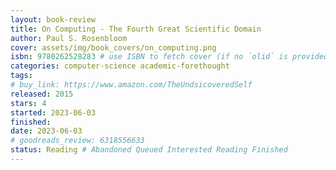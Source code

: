 ```yaml
---
layout: book-review
title: On Computing - The Fourth Great Scientific Domain
author: Paul S. Rosenbloom
cover: assets/img/book_covers/on_computing.png
isbn: 9780262528283 # use ISBN to fetch cover (if no `olid` is provided, dashes are optional)
categories: computer-science academic-forethought
tags: 
# buy_link: https://www.amazon.com/TheUndsicoveredSelf
released: 2015
stars: 4
started: 2023-06-03
finished: 
date: 2023-06-03
# goodreads_review: 6318556633
status: Reading # Abandoned Queued Interested Reading Finished
---
```

